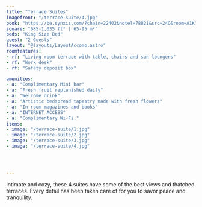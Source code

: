 ```yaml
---
title: "Terrace Suites"
imagefront: "/terrace-suite/4.jpg"
book: "https://be.synxis.com/?chain=22402&hotel=78821&src=24C&room=A1K"
square: "685-1,035 ft² | 65-95 m²"
beds: "King Size Bed"
guest: "2 Guests"
layout: "@layouts/LayoutAccomo.astro"
roomfeatures:
- rf: "Living room terrace with table, chairs and sun loungers"
- rf: "Work desk"
- rf: "Safety deposit box"

amenities:
- a: "Complimentary Mini bar"
- a: "Fresh fruit replenished daily"
- a: "Welcome drink"
- a: "Artistic bedspread tapestry made with fresh flowers"
- a: "In-room magazines and books"
- a: "INTERNET ACCESS"
- a: "Complimentary Wi-Fi."
items:
- image: "/terrace-suite/1.jpg"
- image: "/terrace-suite/2.jpg"
- image: "/terrace-suite/3.jpg"
- image: "/terrace-suite/4.jpg"




---
```

Intimate and cozy, these 4 suites have some of the best views and thatched terraces. Every detail has been taken care of for you to savor peace and tranquility.





